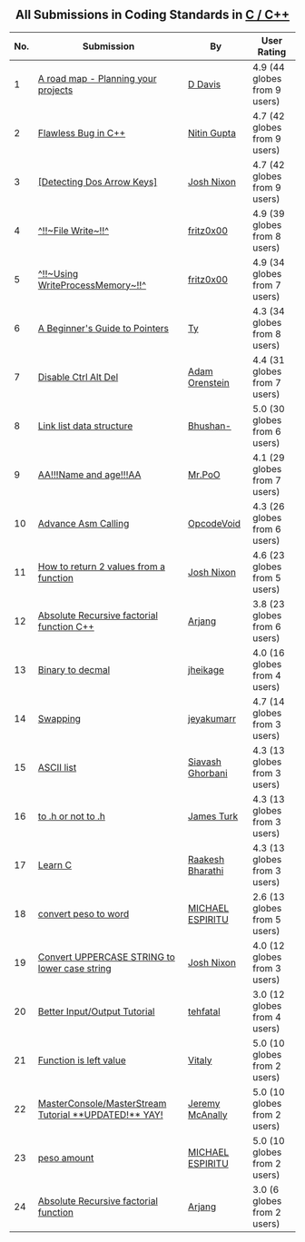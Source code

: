 ﻿<div align="center">

## All Submissions in Coding Standards in [C / C\+\+](../ByWorld/c-c.md)

</div>

No.  | Submission | By   | User Rating
---- | ---------- | ---- | -----------
1 | [A road map \- Planning your projects<br />](https://github.com/Planet-Source-Code/d-davis-a-road-map-planning-your-projects__3-7196) | [D Davis](../ByAuthor/d-davis.md) | 4.9 (44 globes from 9 users)
2 | [Flawless Bug in C\+\+<br />](https://github.com/Planet-Source-Code/nitin-gupta-flawless-bug-in-c__3-1636) | [Nitin Gupta](../ByAuthor/nitin-gupta.md) | 4.7 (42 globes from 9 users)
3 | [\[Detecting Dos Arrow Keys\]<br />](https://github.com/Planet-Source-Code/josh-nixon-detecting-dos-arrow-keys__3-5339) | [Josh Nixon](../ByAuthor/josh-nixon.md) | 4.7 (42 globes from 9 users)
4 | [^\!\!\~File Write\~\!\!^<br />](https://github.com/Planet-Source-Code/fritz0x00-file-write__3-4772) | [fritz0x00](../ByAuthor/fritz0x00.md) | 4.9 (39 globes from 8 users)
5 | [^\!\!\~Using WriteProcessMemory\~\!\!^<br />](https://github.com/Planet-Source-Code/fritz0x00-using-writeprocessmemory__3-5741) | [fritz0x00](../ByAuthor/fritz0x00.md) | 4.9 (34 globes from 7 users)
6 | [A Beginner's Guide to Pointers<br />](https://github.com/Planet-Source-Code/ty-a-beginner-s-guide-to-pointers__3-2657) | [Ty](../ByAuthor/ty.md) | 4.3 (34 globes from 8 users)
7 | [Disable Ctrl Alt Del<br />](https://github.com/Planet-Source-Code/adam-orenstein-disable-ctrl-alt-del__3-579) | [Adam Orenstein](../ByAuthor/adam-orenstein.md) | 4.4 (31 globes from 7 users)
8 | [Link list data structure<br />](https://github.com/Planet-Source-Code/bhushan-link-list-data-structure__3-4665) | [Bhushan\-](../ByAuthor/bhushan.md) | 5.0 (30 globes from 6 users)
9 | [AA\!\!\!Name and age\!\!\!AA<br />](https://github.com/Planet-Source-Code/mr-poo-aa-name-and-age-aa__3-3839) | [Mr\.PoO](../ByAuthor/mr-poo.md) | 4.1 (29 globes from 7 users)
10 | [Advance Asm Calling<br />](https://github.com/Planet-Source-Code/opcodevoid-advance-asm-calling__3-3549) | [OpcodeVoid](../ByAuthor/opcodevoid.md) | 4.3 (26 globes from 6 users)
11 | [How to return 2 values from a function<br />](https://github.com/Planet-Source-Code/josh-nixon-how-to-return-2-values-from-a-function__3-5180) | [Josh Nixon](../ByAuthor/josh-nixon.md) | 4.6 (23 globes from 5 users)
12 | [Absolute Recursive factorial function C\+\+<br />](https://github.com/Planet-Source-Code/arjang-absolute-recursive-factorial-function-c__3-753) | [Arjang](../ByAuthor/arjang.md) | 3.8 (23 globes from 6 users)
13 | [Binary to decmal<br />](https://github.com/Planet-Source-Code/jheikage-binary-to-decmal__3-8669) | [jheikage](../ByAuthor/jheikage.md) | 4.0 (16 globes from 4 users)
14 | [Swapping<br />](https://github.com/Planet-Source-Code/jeyakumarr-swapping__3-11068) | [jeyakumarr](../ByAuthor/jeyakumarr.md) | 4.7 (14 globes from 3 users)
15 | [ASCII list<br />](https://github.com/Planet-Source-Code/siavash-ghorbani-ascii-list__3-1440) | [Siavash Ghorbani](../ByAuthor/siavash-ghorbani.md) | 4.3 (13 globes from 3 users)
16 | [to \.h or not to \.h<br />](https://github.com/Planet-Source-Code/james-turk-to-h-or-not-to-h__3-3211) | [James Turk](../ByAuthor/james-turk.md) | 4.3 (13 globes from 3 users)
17 | [Learn   C<br />](https://github.com/Planet-Source-Code/raakesh-bharathi-learn-c__3-9153) | [Raakesh Bharathi](../ByAuthor/raakesh-bharathi.md) | 4.3 (13 globes from 3 users)
18 | [convert peso to word<br />](https://github.com/Planet-Source-Code/michael-espiritu-convert-peso-to-word__3-11270) | [MICHAEL ESPIRITU](../ByAuthor/michael-espiritu.md) | 2.6 (13 globes from 5 users)
19 | [Convert UPPERCASE STRING to lower case string<br />](https://github.com/Planet-Source-Code/josh-nixon-convert-uppercase-string-to-lower-case-string__3-4114) | [Josh Nixon](../ByAuthor/josh-nixon.md) | 4.0 (12 globes from 3 users)
20 | [Better Input/Output Tutorial<br />](https://github.com/Planet-Source-Code/tehfatal-better-input-output-tutorial__3-1848) | [tehfatal](../ByAuthor/tehfatal.md) | 3.0 (12 globes from 4 users)
21 | [Function is left value<br />](https://github.com/Planet-Source-Code/vitaly-function-is-left-value__3-988) | [Vitaly](../ByAuthor/vitaly.md) | 5.0 (10 globes from 2 users)
22 | [MasterConsole/MasterStream Tutorial \*\*UPDATED\!\*\* YAY\!<br />](https://github.com/Planet-Source-Code/jeremy-mcanally-masterconsole-masterstream-tutorial-updated-yay__3-2087) | [Jeremy McAnally](../ByAuthor/jeremy-mcanally.md) | 5.0 (10 globes from 2 users)
23 | [peso amount<br />](https://github.com/Planet-Source-Code/michael-espiritu-peso-amount__3-11274) | [MICHAEL ESPIRITU](../ByAuthor/michael-espiritu.md) | 5.0 (10 globes from 2 users)
24 | [Absolute Recursive factorial function<br />](https://github.com/Planet-Source-Code/arjang-absolute-recursive-factorial-function__3-752) | [Arjang](../ByAuthor/arjang.md) | 3.0 (6 globes from 2 users)
